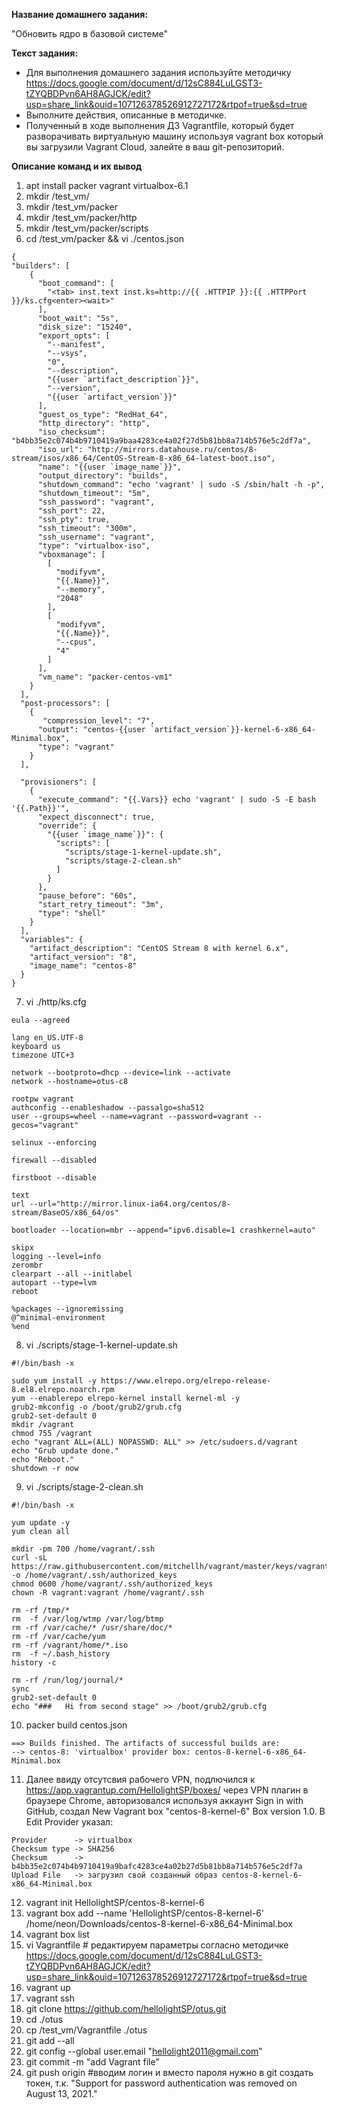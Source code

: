 **Название домашнего задания:**

"Обновить ядро в базовой системе"

**Текст задания:**

- Для выполнения домашнего задания используйте методичку
https://docs.google.com/document/d/12sC884LuLGST3-tZYQBDPvn6AH8AGJCK/edit?usp=share_link&ouid=107126378526912727172&rtpof=true&sd=true
- Выполните действия, описанные в методичке.
- Полученный в ходе выполнения ДЗ Vagrantfile, который будет разворачивать виртуальную машину используя vagrant box который вы загрузили Vagrant Cloud, залейте в ваш git-репозиторий.

**Описание команд и их вывод**

1. apt install packer vagrant virtualbox-6.1
2. mkdir /test_vm/
3. mkdir /test_vm/packer
4. mkdir /test_vm/packer/http
5. mkdir /test_vm/packer/scripts
6. cd /test_vm/packer && vi ./centos.json
```
{
"builders": [
    {
      "boot_command": [
        "<tab> inst.text inst.ks=http://{{ .HTTPIP }}:{{ .HTTPPort }}/ks.cfg<enter><wait>"
      ],
      "boot_wait": "5s",
      "disk_size": "15240",
      "export_opts": [
        "--manifest",
        "--vsys",
        "0",
        "--description",
        "{{user `artifact_description`}}",
        "--version",
        "{{user `artifact_version`}}"
      ],
      "guest_os_type": "RedHat_64",
      "http_directory": "http",
      "iso_checksum": "b4bb35e2c074b4b9710419a9baa4283ce4a02f27d5b81bb8a714b576e5c2df7a",
      "iso_url": "http://mirrors.datahouse.ru/centos/8-stream/isos/x86_64/CentOS-Stream-8-x86_64-latest-boot.iso",
      "name": "{{user `image_name`}}",
      "output_directory": "builds",
      "shutdown_command": "echo 'vagrant' | sudo -S /sbin/halt -h -p",
      "shutdown_timeout": "5m",
      "ssh_password": "vagrant",
      "ssh_port": 22,
      "ssh_pty": true,
      "ssh_timeout": "300m",
      "ssh_username": "vagrant",
      "type": "virtualbox-iso",
      "vboxmanage": [
        [
          "modifyvm",
          "{{.Name}}",
          "--memory",
          "2048"
        ],
        [
          "modifyvm",
          "{{.Name}}",
          "--cpus",
          "4"
        ]
      ],
      "vm_name": "packer-centos-vm1"
    }
  ],
  "post-processors": [
    {
       "compression_level": "7",
      "output": "centos-{{user `artifact_version`}}-kernel-6-x86_64-Minimal.box",
      "type": "vagrant"
    }
  ],

  "provisioners": [
    {
      "execute_command": "{{.Vars}} echo 'vagrant' | sudo -S -E bash '{{.Path}}'",
      "expect_disconnect": true,
      "override": {
        "{{user `image_name`}}": {
          "scripts": [
            "scripts/stage-1-kernel-update.sh",
            "scripts/stage-2-clean.sh"
          ]
        }
      },
      "pause_before": "60s",
      "start_retry_timeout": "3m",
      "type": "shell"
    }
  ],
  "variables": {
    "artifact_description": "CentOS Stream 8 with kernel 6.x",
    "artifact_version": "8",
    "image_name": "centos-8"
  }
}
```
7. vi ./http/ks.cfg
```
eula --agreed

lang en_US.UTF-8
keyboard us
timezone UTC+3

network --bootproto=dhcp --device=link --activate
network --hostname=otus-c8

rootpw vagrant
authconfig --enableshadow --passalgo=sha512
user --groups=wheel --name=vagrant --password=vagrant --gecos="vagrant"

selinux --enforcing

firewall --disabled

firstboot --disable

text
url --url="http://mirror.linux-ia64.org/centos/8-stream/BaseOS/x86_64/os"

bootloader --location=mbr --append="ipv6.disable=1 crashkernel=auto"

skipx
logging --level=info
zerombr
clearpart --all --initlabel
autopart --type=lvm
reboot

%packages --ignoremissing
@^minimal-environment
%end
```
8. vi ./scripts/stage-1-kernel-update.sh
```
#!/bin/bash -x

sudo yum install -y https://www.elrepo.org/elrepo-release-8.el8.elrepo.noarch.rpm 
yum --enablerepo elrepo-kernel install kernel-ml -y
grub2-mkconfig -o /boot/grub2/grub.cfg
grub2-set-default 0
mkdir /vagrant
chmod 755 /vagrant
echo "vagrant ALL=(ALL) NOPASSWD: ALL" >> /etc/sudoers.d/vagrant
echo "Grub update done."
echo "Reboot."
shutdown -r now
```
9. vi ./scripts/stage-2-clean.sh
```
#!/bin/bash -x

yum update -y
yum clean all

mkdir -pm 700 /home/vagrant/.ssh
curl -sL https://raw.githubusercontent.com/mitchellh/vagrant/master/keys/vagrant.pub -o /home/vagrant/.ssh/authorized_keys
chmod 0600 /home/vagrant/.ssh/authorized_keys
chown -R vagrant:vagrant /home/vagrant/.ssh

rm -rf /tmp/*
rm  -f /var/log/wtmp /var/log/btmp
rm -rf /var/cache/* /usr/share/doc/*
rm -rf /var/cache/yum
rm -rf /vagrant/home/*.iso
rm  -f ~/.bash_history
history -c

rm -rf /run/log/journal/*
sync
grub2-set-default 0
echo "###   Hi from second stage" >> /boot/grub2/grub.cfg
```
10. packer build centos.json
```
==> Builds finished. The artifacts of successful builds are:
--> centos-8: 'virtualbox' provider box: centos-8-kernel-6-x86_64-Minimal.box 
```
11. Далее ввиду отсутсвия рабочего VPN, подлючился к https://app.vagrantup.com/HellolightSP/boxes/ через VPN плагин в браузере Chrome, авторизовался используя аккаунт Sign in with GitHub, создал New Vagrant box "centos-8-kernel-6" Box version 1.0. В Edit Provider указал:
```
Provider      -> virtualbox
Checksum type -> SHA256
Checksum      -> b4bb35e2c074b4b9710419a9bafc4283ce4a02b27d5b81bb8a714b576e5c2df7a
Upload File   -> загрузил свой созданный образ centos-8-kernel-6-x86_64-Minimal.box
```
12. vagrant init HellolightSP/centos-8-kernel-6
13. vagrant box add --name 'HellolightSP/centos-8-kernel-6' /home/neon/Downloads/centos-8-kernel-6-x86_64-Minimal.box
14. vagrant box list
15. vi Vagrantfile    # редактируем параметры согласно методичке https://docs.google.com/document/d/12sC884LuLGST3-tZYQBDPvn6AH8AGJCK/edit?usp=share_link&ouid=107126378526912727172&rtpof=true&sd=true
16. vagrant up
17. vagrant ssh
18. git clone https://github.com/hellolightSP/otus.git
19. cd ./otus
20. cp /test_vm/Vagrantfile ./otus
21. git add --all
22. git config --global user.email "hellolight2011@gmail.com"
23. git commit -m "add Vagrant file"
24. git push origin   #вводим логин и вместо пароля нужно в git создать токен, т.к. "Support for password authentication was removed on August 13, 2021."
```

